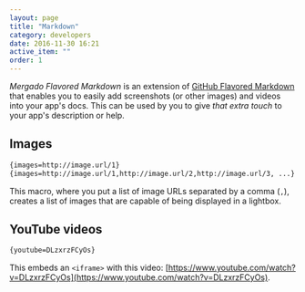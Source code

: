 ```yaml
---
layout: page
title: "Markdown"
category: developers
date: 2016-11-30 16:21
active_item: ""
order: 1
---
```


*Mergado Flavored Markdown* is an extension of [GitHub Flavored Markdown](https://guides.github.com/features/mastering-markdown/) that enables you to easily add screenshots (or other images) and videos into your app's docs.
This can be used by you to give *that extra touch* to your app's description or help.

## Images

```markdown
{images=http://image.url/1}
{images=http://image.url/1,http://image.url/2,http://image.url/3, ...}
```

This macro, where you put a list of image URLs separated by a comma (`,`), creates a list of images that are capable of being displayed in a lightbox.

## YouTube videos

```markdown
{youtube=DLzxrzFCyOs}
```

This embeds an `<iframe>` with this video: [https://www.youtube.com/watch?v=DLzxrzFCyOs](https://www.youtube.com/watch?v=DLzxrzFCyOs).

